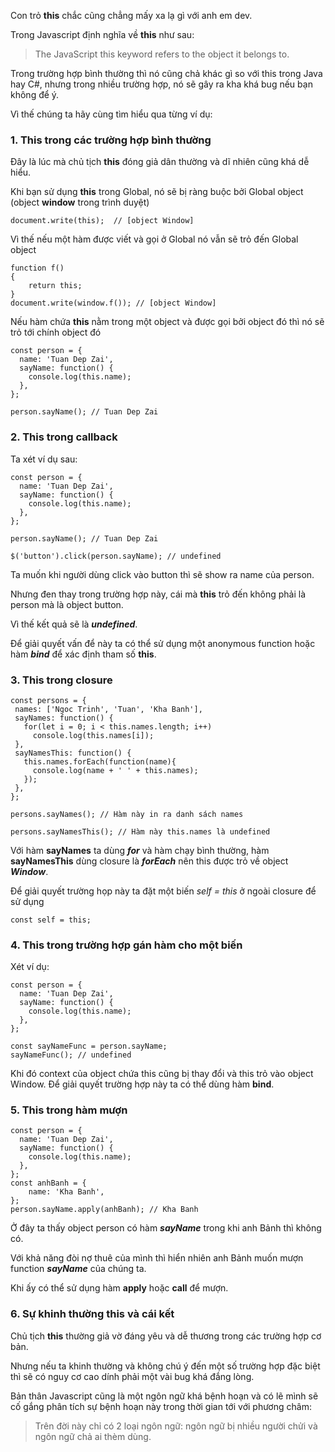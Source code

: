Con trỏ **this** chắc cũng chẳng mấy xa lạ gì với anh em dev.

Trong Javascript định nghĩa về **this** như sau:
> The JavaScript this keyword refers to the object it belongs to.

Trong trường hợp bình thường thì nó cũng chả khác gì so với this trong Java hay C#,
nhưng trong nhiều trường hợp, nó sẽ gây ra kha khá bug nếu bạn không để ý.

Vì thế chúng ta hãy cùng tìm hiểu qua từng ví dụ:

### **1. This trong các trường hợp bình thường**

Đây là lúc mà chủ tịch **this** đóng giả dân thường và dĩ nhiên cũng khá dễ hiểu.

Khi bạn sử dụng **this** trong Global, nó sẽ bị ràng buộc bởi Global object (object **window** trong trình duyệt)
```
document.write(this);  // [object Window]
```

Vì thế nếu một hàm được viết và gọi ở Global nó vẫn sẽ trỏ đến Global object
```
function f()
{
    return this;
}
document.write(window.f()); // [object Window]
```

Nếu hàm chứa **this** nằm trong một object và được gọi bởi object đó thì nó sẽ trỏ tới chính object đó
```
const person = {
  name: 'Tuan Dep Zai',
  sayName: function() {
    console.log(this.name);
  },
};

person.sayName(); // Tuan Dep Zai
```

### **2. This trong callback**

Ta xét ví dụ sau:
```
const person = {
  name: 'Tuan Dep Zai',
  sayName: function() {
    console.log(this.name);
  },
};

person.sayName(); // Tuan Dep Zai

$('button').click(person.sayName); // undefined
```
Ta muốn khi người dùng click vào button thì sẽ show ra name của person.

Nhưng đen thay trong trường hợp này, cái mà **this** trỏ đến không phải là person mà là object button.

Vì thế kết quả sẽ là ***undefined***.

Để giải quyết vấn để này ta có thể sử dụng một anonymous function hoặc hàm ***bind*** để xác định tham số **this**.
 
 ### **3. This trong closure**
 
 ```
const persons = {
  names: ['Ngoc Trinh', 'Tuan', 'Kha Banh'],
  sayNames: function() {
    for(let i = 0; i < this.names.length; i++) 
      console.log(this.names[i]);
  },
  sayNamesThis: function() {
    this.names.forEach(function(name){
      console.log(name + ' ' + this.names);
    });
  },
};

persons.sayNames(); // Hàm này in ra danh sách names

persons.sayNamesThis(); // Hàm này this.names là undefined
```

Với hàm **sayNames** ta dùng ***for*** và hàm chạy bình thường, hàm **sayNamesThis** dùng closure là ***forEach*** nên this được trỏ về object ***Window***.

Để giải quyết trường họp này ta đặt một biến *self = this* ở ngoài closure để sử dụng
```
const self = this;
```

### **4. This trong trường hợp gán hàm cho một biến**

Xét ví dụ:
```
const person = {
  name: 'Tuan Dep Zai',
  sayName: function() {
    console.log(this.name);
  },
};

const sayNameFunc = person.sayName;
sayNameFunc(); // undefined
```

Khi đó context của object chứa this cũng bị thay đổi và this trỏ vào object Window.
Để giải quyết trường hợp này ta có thể dùng hàm **bind**.

### **5. This trong hàm mượn**

```
const person = {
  name: 'Tuan Dep Zai',
  sayName: function() {
    console.log(this.name);
  },
};
const anhBanh = {
    name: 'Kha Banh',
};
person.sayName.apply(anhBanh); // Kha Banh
```

Ở đây ta thấy object person có hàm ***sayName*** trong khi anh Bảnh thì không có.

Với khả năng đòi nợ thuê của mình thì hiển nhiên anh Bảnh muốn mượn function ***sayName*** của chúng ta.

Khi ấy có thể sử dụng hàm **apply** hoặc **call** để mượn.

### **6. Sự khinh thường this và cái kết**

Chủ tịch **this** thường giả vờ đáng yêu và dễ thương trong các trường hợp cơ bản.

Nhưng nếu ta khinh thường và không chú ý đến một số trường hợp đặc biệt thì sẽ có nguy cơ cao dính phải một vài bug khá đắng lòng.

Bản thân Javascript cũng là một ngôn ngữ khá bệnh hoạn và có lẽ mình sẽ cố gắng phân tích sự bệnh hoạn này trong thời gian tới với phương châm:
> Trên đời này chỉ có 2 loại ngôn ngữ: ngôn ngữ bị nhiều người chửi và ngôn ngữ chả ai thèm dùng.